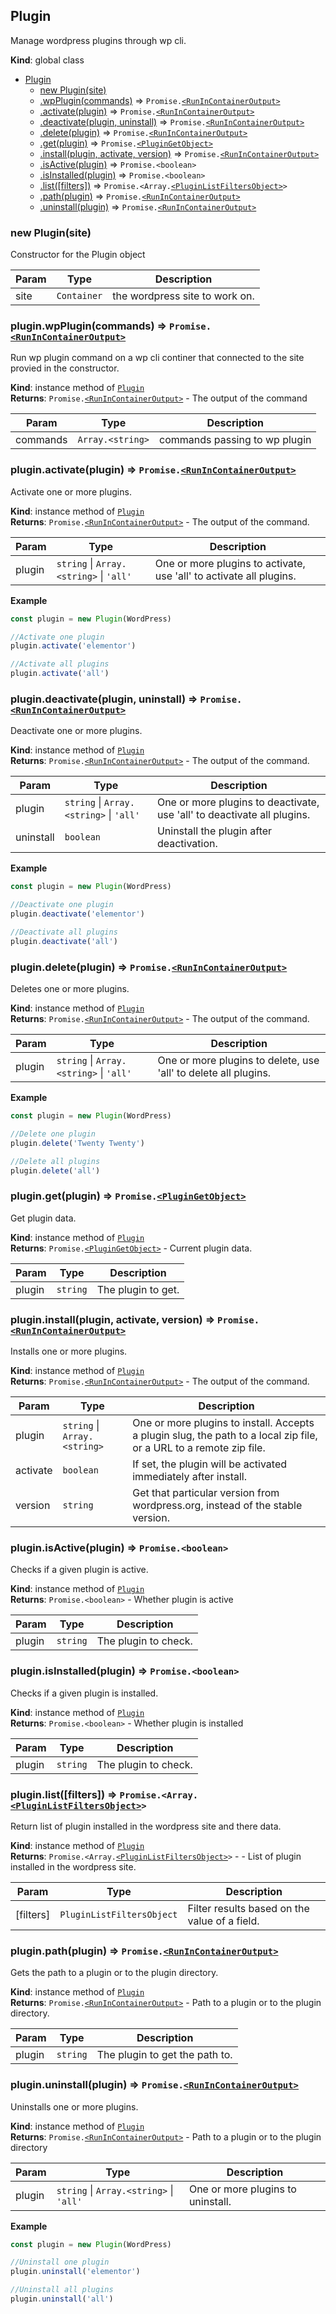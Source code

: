 <a name="Plugin"></a>

## Plugin
Manage wordpress plugins through wp cli.

**Kind**: global class  

* [Plugin](#Plugin)
    * [new Plugin(site)](#new_Plugin_new)
    * [.wpPlugin(commands)](#Plugin+wpPlugin) ⇒ <code>Promise.[&lt;RunInContainerOutput&gt;](./types.md#RunInContainerOutput)</code>
    * [.activate(plugin)](#Plugin+activate) ⇒ <code>Promise.[&lt;RunInContainerOutput&gt;](./types.md#RunInContainerOutput)</code>
    * [.deactivate(plugin, uninstall)](#Plugin+deactivate) ⇒ <code>Promise.[&lt;RunInContainerOutput&gt;](./types.md#RunInContainerOutput)</code>
    * [.delete(plugin)](#Plugin+delete) ⇒ <code>Promise.[&lt;RunInContainerOutput&gt;](./types.md#RunInContainerOutput)</code>
    * [.get(plugin)](#Plugin+get) ⇒ <code>Promise.[&lt;PluginGetObject&gt;](./types.md#PluginGetObject)</code>
    * [.install(plugin, activate, version)](#Plugin+install) ⇒ <code>Promise.[&lt;RunInContainerOutput&gt;](./types.md#RunInContainerOutput)</code>
    * [.isActive(plugin)](#Plugin+isActive) ⇒ <code>Promise.&lt;boolean&gt;</code>
    * [.isInstalled(plugin)](#Plugin+isInstalled) ⇒ <code>Promise.&lt;boolean&gt;</code>
    * [.list([filters])](#Plugin+list) ⇒ <code>Promise.&lt;Array.[&lt;PluginListFiltersObject&gt;](./types.md#PluginListFiltersObject)&gt;</code>
    * [.path(plugin)](#Plugin+path) ⇒ <code>Promise.[&lt;RunInContainerOutput&gt;](./types.md#RunInContainerOutput)</code>
    * [.uninstall(plugin)](#Plugin+uninstall) ⇒ <code>Promise.[&lt;RunInContainerOutput&gt;](./types.md#RunInContainerOutput)</code>

<a name="new_Plugin_new"></a>

### new Plugin(site)
Constructor for the Plugin object


| Param | Type | Description |
| --- | --- | --- |
| site | <code>Container</code> | the wordpress site to work on. |

<a name="Plugin+wpPlugin"></a>

### plugin.wpPlugin(commands) ⇒ <code>Promise.[&lt;RunInContainerOutput&gt;](./types.md#RunInContainerOutput)</code>
Run wp plugin command on a wp cli continer that connected to the site provied in the constructor.

**Kind**: instance method of [<code>Plugin</code>](#Plugin)  
**Returns**: <code>Promise.[&lt;RunInContainerOutput&gt;](./types.md#RunInContainerOutput)</code> - The output of the command  

| Param | Type | Description |
| --- | --- | --- |
| commands | <code>Array.&lt;string&gt;</code> | commands passing to wp plugin |

<a name="Plugin+activate"></a>

### plugin.activate(plugin) ⇒ <code>Promise.[&lt;RunInContainerOutput&gt;](./types.md#RunInContainerOutput)</code>
Activate one or more plugins.

**Kind**: instance method of [<code>Plugin</code>](#Plugin)  
**Returns**: <code>Promise.[&lt;RunInContainerOutput&gt;](./types.md#RunInContainerOutput)</code> - The output of the command.  

| Param | Type | Description |
| --- | --- | --- |
| plugin | <code>string</code> \| <code>Array.&lt;string&gt;</code> \| <code>&#x27;all&#x27;</code> | One or more plugins to activate, use 'all' to activate all plugins. |

**Example**  
```js
const plugin = new Plugin(WordPress)

//Activate one plugin
plugin.activate('elementor')

//Activate all plugins
plugin.activate('all')
```
<a name="Plugin+deactivate"></a>

### plugin.deactivate(plugin, uninstall) ⇒ <code>Promise.[&lt;RunInContainerOutput&gt;](./types.md#RunInContainerOutput)</code>
Deactivate one or more plugins.

**Kind**: instance method of [<code>Plugin</code>](#Plugin)  
**Returns**: <code>Promise.[&lt;RunInContainerOutput&gt;](./types.md#RunInContainerOutput)</code> - The output of the command.  

| Param | Type | Description |
| --- | --- | --- |
| plugin | <code>string</code> \| <code>Array.&lt;string&gt;</code> \| <code>&#x27;all&#x27;</code> | One or more plugins to deactivate, use 'all' to deactivate all plugins. |
| uninstall | <code>boolean</code> | Uninstall the plugin after deactivation. |

**Example**  
```js
const plugin = new Plugin(WordPress)

//Deactivate one plugin
plugin.deactivate('elementor')

//Deactivate all plugins
plugin.deactivate('all')
```
<a name="Plugin+delete"></a>

### plugin.delete(plugin) ⇒ <code>Promise.[&lt;RunInContainerOutput&gt;](./types.md#RunInContainerOutput)</code>
Deletes one or more plugins.

**Kind**: instance method of [<code>Plugin</code>](#Plugin)  
**Returns**: <code>Promise.[&lt;RunInContainerOutput&gt;](./types.md#RunInContainerOutput)</code> - The output of the command.  

| Param | Type | Description |
| --- | --- | --- |
| plugin | <code>string</code> \| <code>Array.&lt;string&gt;</code> \| <code>&#x27;all&#x27;</code> | One or more plugins to delete, use 'all' to delete all plugins. |

**Example**  
```js
const plugin = new Plugin(WordPress)

//Delete one plugin
plugin.delete('Twenty Twenty')

//Delete all plugins
plugin.delete('all')
```
<a name="Plugin+get"></a>

### plugin.get(plugin) ⇒ <code>Promise.[&lt;PluginGetObject&gt;](./types.md#PluginGetObject)</code>
Get plugin data.

**Kind**: instance method of [<code>Plugin</code>](#Plugin)  
**Returns**: <code>Promise.[&lt;PluginGetObject&gt;](./types.md#PluginGetObject)</code> - Current plugin data.  

| Param | Type | Description |
| --- | --- | --- |
| plugin | <code>string</code> | The plugin to get. |

<a name="Plugin+install"></a>

### plugin.install(plugin, activate, version) ⇒ <code>Promise.[&lt;RunInContainerOutput&gt;](./types.md#RunInContainerOutput)</code>
Installs one or more plugins.

**Kind**: instance method of [<code>Plugin</code>](#Plugin)  
**Returns**: <code>Promise.[&lt;RunInContainerOutput&gt;](./types.md#RunInContainerOutput)</code> - The output of the command.  

| Param | Type | Description |
| --- | --- | --- |
| plugin | <code>string</code> \| <code>Array.&lt;string&gt;</code> | One or more plugins to install. Accepts a plugin slug, the path to a local zip file, or a URL to a remote zip file. |
| activate | <code>boolean</code> | If set, the plugin will be activated immediately after install. |
| version | <code>string</code> | Get that particular version from wordpress.org, instead of the stable version. |

<a name="Plugin+isActive"></a>

### plugin.isActive(plugin) ⇒ <code>Promise.&lt;boolean&gt;</code>
Checks if a given plugin is active.

**Kind**: instance method of [<code>Plugin</code>](#Plugin)  
**Returns**: <code>Promise.&lt;boolean&gt;</code> - Whether plugin is active  

| Param | Type | Description |
| --- | --- | --- |
| plugin | <code>string</code> | The plugin to check. |

<a name="Plugin+isInstalled"></a>

### plugin.isInstalled(plugin) ⇒ <code>Promise.&lt;boolean&gt;</code>
Checks if a given plugin is installed.

**Kind**: instance method of [<code>Plugin</code>](#Plugin)  
**Returns**: <code>Promise.&lt;boolean&gt;</code> - Whether plugin is installed  

| Param | Type | Description |
| --- | --- | --- |
| plugin | <code>string</code> | The plugin to check. |

<a name="Plugin+list"></a>

### plugin.list([filters]) ⇒ <code>Promise.&lt;Array.[&lt;PluginListFiltersObject&gt;](./types.md#PluginListFiltersObject)&gt;</code>
Return list of plugin installed in the wordpress site and there data.

**Kind**: instance method of [<code>Plugin</code>](#Plugin)  
**Returns**: <code>Promise.&lt;Array.[&lt;PluginListFiltersObject&gt;](./types.md#PluginListFiltersObject)&gt;</code> - - List of plugin installed in the wordpress site.  

| Param | Type | Description |
| --- | --- | --- |
| [filters] | <code>PluginListFiltersObject</code> | Filter results based on the value of a field. |

<a name="Plugin+path"></a>

### plugin.path(plugin) ⇒ <code>Promise.[&lt;RunInContainerOutput&gt;](./types.md#RunInContainerOutput)</code>
Gets the path to a plugin or to the plugin directory.

**Kind**: instance method of [<code>Plugin</code>](#Plugin)  
**Returns**: <code>Promise.[&lt;RunInContainerOutput&gt;](./types.md#RunInContainerOutput)</code> - Path to a plugin or to the plugin directory.  

| Param | Type | Description |
| --- | --- | --- |
| plugin | <code>string</code> | The plugin to get the path to. |

<a name="Plugin+uninstall"></a>

### plugin.uninstall(plugin) ⇒ <code>Promise.[&lt;RunInContainerOutput&gt;](./types.md#RunInContainerOutput)</code>
Uninstalls one or more plugins.

**Kind**: instance method of [<code>Plugin</code>](#Plugin)  
**Returns**: <code>Promise.[&lt;RunInContainerOutput&gt;](./types.md#RunInContainerOutput)</code> - Path to a plugin or to the plugin directory  

| Param | Type | Description |
| --- | --- | --- |
| plugin | <code>string</code> \| <code>Array.&lt;string&gt;</code> \| <code>&#x27;all&#x27;</code> | One or more plugins to uninstall. |

**Example**  
```js
const plugin = new Plugin(WordPress)

//Uninstall one plugin
plugin.uninstall('elementor')

//Uninstall all plugins
plugin.uninstall('all')
```
